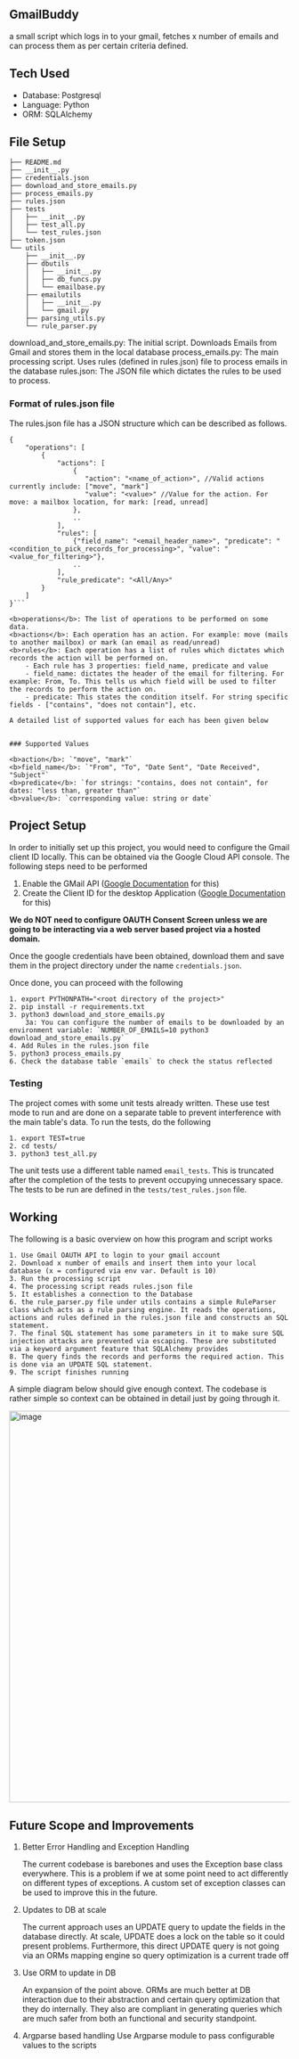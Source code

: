 ## GmailBuddy

a small script which logs in to your gmail, fetches x number of emails and can process them as per certain criteria defined.

## Tech Used
- Database: Postgresql
- Language: Python
- ORM: SQLAlchemy

## File Setup
```
├── README.md
├── __init__.py
├── credentials.json
├── download_and_store_emails.py
├── process_emails.py
├── rules.json
├── tests
│   ├── __init__.py
│   ├── test_all.py
│   └── test_rules.json
├── token.json
└── utils
    ├── __init__.py
    ├── dbutils
    │   ├── __init__.py
    │   ├── db_funcs.py
    │   └── emailbase.py
    ├── emailutils
    │   ├── __init__.py
    │   └── gmail.py
    ├── parsing_utils.py
    └── rule_parser.py
```

download_and_store_emails.py: The initial script. Downloads Emails from Gmail and stores them in the local database
process_emails.py: The main processing script. Uses rules (defined in rules.json) file to process emails in the database
rules.json: The JSON file which dictates the rules to be used to process.

### Format of rules.json file

The rules.json file has a JSON structure which can be described as follows.

```
{
    "operations": [
        {
            "actions": [
                {
                   "action": "<name_of_action>", //Valid actions currently include: ["move", "mark"]
                   "value": "<value>" //Value for the action. For move: a mailbox location, for mark: [read, unread]
                },
                ..
            ],
            "rules": [
                {"field_name": "<email_header_name>", "predicate": "<condition_to_pick_records_for_processing>", "value": "<value_for_filtering>"},
                ..
            ],
            "rule_predicate": "<All/Any>"
        }
    ]
}```

<b>operations</b>: The list of operations to be performed on some data.
<b>actions</b>: Each operation has an action. For example: move (mails to another mailbox) or mark (an email as read/unread)
<b>rules</b>: Each operation has a list of rules which dictates which records the action will be performed on. 
    - Each rule has 3 properties: field_name, predicate and value
    - field_name: dictates the header of the email for filtering. For example: From, To. This tells us which field will be used to filter the records to perform the action on.
    - predicate: This states the condition itself. For string specific fields - ["contains", "does not contain"], etc.

A detailed list of supported values for each has been given below


### Supported Values

<b>action</b>: `"move", "mark"`
<b>field_name</b>: `"From", "To", "Date Sent", "Date Received", "Subject"`
<b>predicate</b>: `for strings: "contains, does not contain", for dates: "less than, greater than"`
<b>value</b>: `corresponding value: string or date`
```

## Project Setup

In order to initially set up this project, you would need to configure the Gmail client ID locally. This can be obtained via the Google Cloud API console. The following steps need to be performed

1. Enable the GMail API ([Google Documentation](https://developers.google.com/workspace/gmail/api/quickstart/python#enable_the_api) for this)
2. Create the Client ID for the desktop Application ([Google Documentation](https://developers.google.com/workspace/gmail/api/quickstart/python#authorize_credentials_for_a_desktop_application) for this)

<b>We do NOT need to configure OAUTH Consent Screen unless we are going to be interacting via a web server based project via a hosted domain.</b>

Once the google credentials have been obtained, download them and save them in the project directory under the name `credentials.json`.

Once done, you can proceed with the following

```
1. export PYTHONPATH="<root directory of the project>"
2. pip install -r requirements.txt
3. python3 download_and_store_emails.py
    3a: You can configure the number of emails to be downloaded by an environment variable: `NUMBER_OF_EMAILS=10 python3 download_and_store_emails.py`
4. Add Rules in the rules.json file
5. python3 process_emails.py
6. Check the database table `emails` to check the status reflected
```

### Testing

The project comes with some unit tests already written. These use test mode to run and are done on a separate table to prevent interference with the main table's data. 
To run the tests, do the following

```
1. export TEST=true
2. cd tests/
3. python3 test_all.py
```

The unit tests use a different table named `email_tests`. This is truncated after the completion of the tests to prevent occupying unnecessary space. 
The tests to be run are defined in the `tests/test_rules.json` file.


## Working

The following is a basic overview on how this program and script works
```
1. Use Gmail OAUTH API to login to your gmail account
2. Download x number of emails and insert them into your local database (x = configured via env var. Default is 10)
3. Run the processing script
4. The processing script reads rules.json file
5. It establishes a connection to the Database
6. the rule_parser.py file under utils contains a simple RuleParser class which acts as a rule parsing engine. It reads the operations, actions and rules defined in the rules.json file and constructs an SQL statement.
7. The final SQL statement has some parameters in it to make sure SQL injection attacks are prevented via escaping. These are substituted via a keyword argument feature that SQLAlchemy provides
8. The query finds the records and performs the required action. This is done via an UPDATE SQL statement.
9. The script finishes running
```

A simple diagram below should give enough context. The codebase is rather simple so context can be obtained in detail just by going through it.

<img width="1183" height="703" alt="image" src="https://github.com/user-attachments/assets/37375fde-e64b-4e53-9fa7-523b3f417062" />


## Future Scope and Improvements

1. Better Error Handling and Exception Handling

   The current codebase is barebones and uses the Exception base class everywhere. This is a problem if we at some point need to act differently on different types of exceptions. A custom set of exception classes can be used to improve this in the future.
   
3. Updates to DB at scale

   The current approach uses an UPDATE query to update the fields in the database directly. At scale, UPDATE does a lock on the table so it could present problems. Furthermore, this direct UPDATE query is not going via an ORMs mapping engine so query optimization is a current trade off

5. Use ORM to update in DB

   An expansion of the point above. ORMs are much better at DB interaction due to their abstraction and certain query optimization that they do internally. They also are compliant in generating queries which are much safer from both an functional and security standpoint.

7. Argparse based handling
   Use Argparse module to pass configurable values to the scripts
